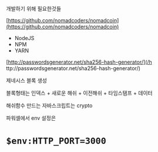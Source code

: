 개발하기 위해 필요한것들

[https://github.com/nomadcoders/nomadcoin](https://github.com/nomadcoders/nomadcoin)

* NodeJS
* NPM
* YARN

[http://passwordsgenerator.net/sha256-hash-generator/](/h ttp://passwordsgenerator.net/sha256-hash-generator/)

제네시스 블록 생성

블록형태는 인덱스 + 새로운 해쉬 + 이전해쉬 + 타임스탬프 + 데이터

해쉬함수 만드는 자바스크립트는 crypto



파워셀에서 env 설정은

# `$env:HTTP_PORT=3000`



